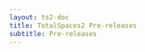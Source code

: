 ```yaml
---
layout: ts2-doc
title: TotalSpaces2 Pre-releases
subtitle: Pre-releases
---
```


<div class="changelogx"></div>

<script type="text/javascript" charset="utf-8">
    $(function() {
        $('.changelogx').load('changelog2-beta.html?x='+((Math.random()+"").substring(2))+' #page');
    });
</script>
